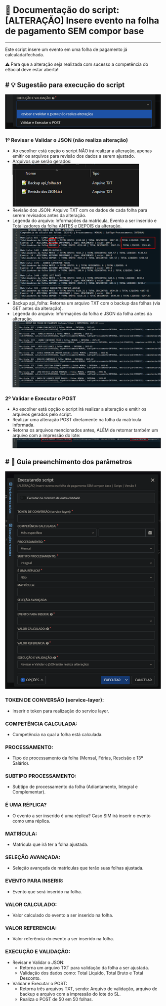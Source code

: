 ﻿# 📌 Documentação do script: [ALTERAÇÃO] Insere evento na folha de pagamento SEM compor base
---
Este script insere um evento em uma folha de pagamento já calculada/fechada.

⚠️ Para que a alteração seja realizada com sucesso a competência do eSocial deve estar aberta!

﻿# 💡 Sugestão para execução do script
---
![Parâmetros](../../SCRIPTS/screenshots/Screenshot_2.png)
### 1º Revisar e Validar o JSON (não realiza alteração)
- Ao escolher está opção o script NÃO irá realizar a alteração, apenas emitir os arquivos para revisão dos dados a serem ajustado.
- Arquivos que serão gerados:
 ![Arquivo revisão](../../SCRIPTS/screenshots/Screenshot_3.png)
- Revisão dos JSON: Arquivo TXT com os dados de cada folha para serem revisados antes da alteração.
- Legenda do arquivo: Informações da matrícula, Evento a ser inserido e Totalizadores da folha ANTES e DEPOIS da alteração.
  ![Arquivo revisão](../../SCRIPTS/screenshots/Screenshot_4.png)
- Backup api_folha: Retorna um arquivo TXT com o backup das folhas (via GET antes da alteração).
- Legenda do arquivo: Informações da folha e JSON da folha antes da alteração. 
  ![Arquivo backup](../../SCRIPTS/screenshots/Screenshot_5.png)
  
### 2º Validar e Executar o POST
- Ao escolher está opção o script irá realizar a alteração e emitir os arquivos gerados pelo script.
- Realizar uma alteração POST diretamente na folha da matrícula informada.
- Retorna os arquivos mencionados antes, ALÉM de retornar também um arquivo com a impressão do lote:
  ![Arquivo lote](../../SCRIPTS/screenshots/Screenshot_6.png)

﻿# 📑 Guia preenchimento dos parâmetros
---
![Parâmetros](../../SCRIPTS/screenshots/Screenshot_1.png)
### TOKEN DE CONVERSÃO (service-layer):
- Inserir o token para realização do service layer.
### COMPETÊNCIA CALCULADA:
- Competência na qual a folha está calculada.
### PROCESSAMENTO:
- Tipo de processamento da folha (Mensal, Férias, Rescisão e 13º Salário).
### SUBTIPO PROCESSAMENTO:
- Subtipo de processamento da folha (Adiantamento, Integral e Complementar).
### É UMA RÉPLICA?
- O evento a ser inserido é uma réplica? Caso SIM irá inserir o evento como uma réplica.
### MATRÍCULA:
- Matrícula que irá ter a folha ajustada.
### SELEÇÃO AVANÇADA:
- Seleção avançada de matrículas que terão suas folhas ajustada.
### EVENTO PARA INSERIR:
- Evento que será inserido na folha.
### VALOR CALCULADO:
- Valor calculado do evento a ser inserido na folha.
### VALOR REFERENCIA:
- Valor referência do evento a ser inserido na folha.
### EXECUÇÃO E VALIDAÇÃO:
- Revisar e Validar o JSON:
  - Retorna um arquivo TXT para validação da folha a ser ajustada.
  - Validação dos dados como: Total Líquido, Total Bruto e Total Desconto.
- Validar e Executar o POST:
  - Retorna três arquivos TXT, sendo: Arquivo de validação, arquivo de backup e arquivo com a impressão do lote do SL.
  - Realiza o POST de 50 em 50 folhas. 
